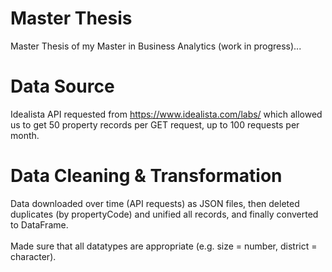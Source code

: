 # Master Thesis
Master Thesis of my Master in Business Analytics (work in progress)...

# Data Source
Idealista API requested from https://www.idealista.com/labs/ which allowed us to get 50 property records per GET request, up to 100 requests per month.

# Data Cleaning & Transformation
Data downloaded over time (API requests) as JSON files, then deleted duplicates (by propertyCode) and unified all records, and finally converted to DataFrame.
<br><br>
Made sure that all datatypes are appropriate (e.g. size = number, district = character).

